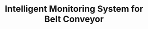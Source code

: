 ---
title: "Intelligent Monitoring System for Belt Conveyor"
excerpt: "Short description of portfolio item number 1<br/><img src='/images/500x300.png'>"
collection: portfolio
---